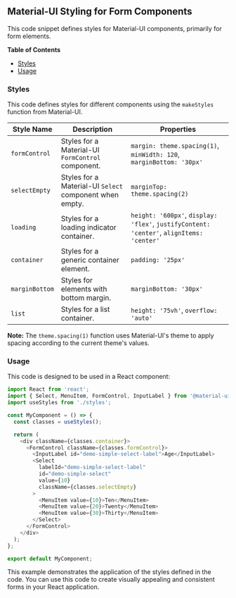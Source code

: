 ## Material-UI Styling for Form Components

This code snippet defines styles for Material-UI components, primarily for form elements. 

**Table of Contents**
* [Styles](#styles)
* [Usage](#usage)

### <a name="styles"></a> Styles
This code defines styles for different components using the `makeStyles` function from Material-UI.  

| Style Name | Description | Properties |
|---|---|---|
| `formControl` | Styles for a Material-UI `FormControl` component. | `margin: theme.spacing(1)`, `minWidth: 120`, `marginBottom: '30px'` |
| `selectEmpty` | Styles for a Material-UI `Select` component when empty. | `marginTop: theme.spacing(2)` |
| `loading` | Styles for a loading indicator container. | `height: '600px'`, `display: 'flex'`, `justifyContent: 'center'`, `alignItems: 'center'` |
| `container` | Styles for a generic container element. | `padding: '25px'` |
| `marginBottom` | Styles for elements with bottom margin. | `marginBottom: '30px'` |
| `list` | Styles for a list container. | `height: '75vh'`, `overflow: 'auto'` |

**Note:**  The `theme.spacing(1)` function uses Material-UI's theme to apply spacing according to the current theme's values.

### <a name="usage"></a> Usage

This code is designed to be used in a React component:

```javascript
import React from 'react';
import { Select, MenuItem, FormControl, InputLabel } from '@material-ui/core';
import useStyles from './styles';

const MyComponent = () => {
  const classes = useStyles();

  return (
    <div className={classes.container}> 
      <FormControl className={classes.formControl}>
        <InputLabel id="demo-simple-select-label">Age</InputLabel>
        <Select
          labelId="demo-simple-select-label"
          id="demo-simple-select"
          value={10}
          className={classes.selectEmpty}
        >
          <MenuItem value={10}>Ten</MenuItem>
          <MenuItem value={20}>Twenty</MenuItem>
          <MenuItem value={30}>Thirty</MenuItem>
        </Select>
      </FormControl>
    </div>
  );
};

export default MyComponent;
```

This example demonstrates the application of the styles defined in the code. You can use this code to create visually appealing and consistent forms in your React application.
